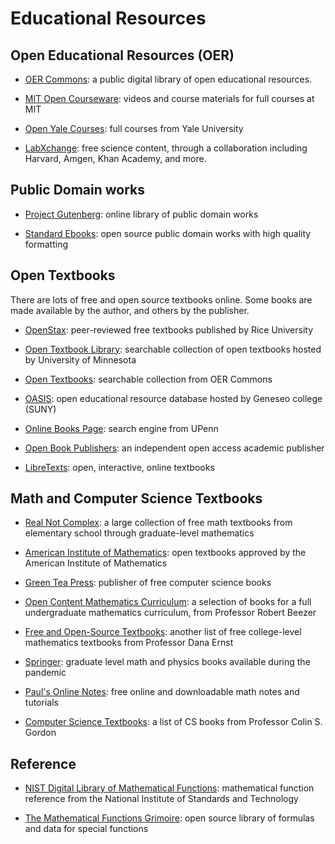 # Educational Resources

## Open Educational Resources (OER)

- [OER Commons](https://www.oercommons.org): a public digital library of
  open educational resources.

- [MIT Open Courseware](https://ocw.mit.edu/index.htm): videos and course
  materials for full courses at MIT

- [Open Yale Courses](https://oyc.yale.edu/): full courses from Yale University

- [LabXchange](https://www.labxchange.org/): free science content, through a
  collaboration including Harvard, Amgen, Khan Academy, and more.

## Public Domain works

- [Project Gutenberg](https://www.gutenberg.org/): online library of public
  domain works

- [Standard Ebooks](https://standardebooks.org/): open source public domain
  works with high quality formatting

## Open Textbooks

There are lots of free and open source textbooks online.  Some books are made
available by the author, and others by the publisher.  

- [OpenStax](https://openstax.org/): peer-reviewed free textbooks published by
  Rice University

- [Open Textbook Library](https://open.umn.edu/opentextbooks): searchable
  collection of open textbooks hosted by University of Minnesota

- [Open Textbooks](https://www.oercommons.org/hubs/open-textbooks): searchable
  collection from OER Commons

- [OASIS](https://oasis.geneseo.edu/index.php): open educational resource
database hosted by Geneseo college (SUNY)

- [Online Books Page](http://onlinebooks.library.upenn.edu): search engine from UPenn

- [Open Book Publishers](https://www.openbookpublishers.com/): an independent
  open access academic publisher

- [LibreTexts](https://libretexts.org/): open, interactive, online textbooks


## Math and Computer Science Textbooks

- [Real Not Complex](https://realnotcomplex.com/): 
a large collection of free math textbooks from elementary school through
graduate-level mathematics

- [American Institute of Mathematics](https://aimath.org/textbooks/approved-textbooks/): 
open textbooks approved by the American Institute of Mathematics

- [Green Tea Press](https://greenteapress.com/wp/):
publisher of free computer science books

- [Open Content Mathematics Curriculum](http://linear.ups.edu/curriculum.html): 
a selection of books for a full undergraduate mathematics curriculum, from
Professor Robert Beezer

- [Free and Open-Source Textbooks](http://danaernst.com/resources/free-and-open-source-textbooks/):
another list of free college-level mathematics textbooks from Professor
Dana Ernst

- [Springer](https://link.springer.com/search?facet-content-type=%22Book%22&package=mat-covid19_textbooks&%23038;facet-language=%22En%22&%23038;sortOrder=newestFirst&%23038;showAll=true):
graduate level math and physics books available during the pandemic

- [Paul's Online Notes](https://tutorial.math.lamar.edu/): free online and
  downloadable math notes and tutorials 

- [Computer Science Textbooks](https://csgordon.github.io/books.html): a list of CS books from 
  Professor Colin S. Gordon

## Reference

- [NIST Digital Library of Mathematical Functions](https://dlmf.nist.gov/):
mathematical function reference from the National Institute of Standards and
Technology

- [The Mathematical Functions Grimoire](https://fungrim.org): open source
  library of formulas and data for special functions

